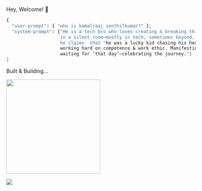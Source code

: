   Hey, Welcome! 👋

 
 <!-- ![The Final](https://github.com/user-attachments/assets/4b537471-965d-47c0-832d-0dc76f3e42f9)   -->



 



```bash #!/bin/bash 
{
  "user-prompt": { "who is kamalraaj senthilkumar?" },
  "system-prompt": {"He is a tech bro who loves creating & breaking things
                    in a silent room—mostly in tech, sometimes beyond, and often a mix of both.
                    he claims  that "he was a lucky kid chasing his heart since 19, now exploring and
                    working hard on competence & work ethic. Manifesting magical smiles without
                    waiting for ‘that day’—celebrating the journey."}
}

```

Built & Building...

<img src="https://github.com/user-attachments/assets/48c306ee-51dd-497d-9a07-af957b47525c" width="250"> 

  

 <!-- <img src="https://github.com/user-attachments/assets/382fc4bb-d8c2-4fa7-ae2c-051a2dcefe91" width="160">  
 ![Readme building logos](https://github.com/user-attachments/assets/48c306ee-51dd-497d-9a07-af957b47525c) 
 
 <img src="https://github.com/user-attachments/assets/3a188fae-4f66-4886-97ed-3c00fff67125" width="250">

 -->

 ![](https://github-readme-streak-stats.herokuapp.com/?user=Kamal007OLica&theme=city_dark&hide_border=false)<br/>


 <!-- ![Building Logos](https://github.com/user-attachments/assets/3a188fae-4f66-4886-97ed-3c00fff67125) -->

 <!--![Visitor Count](https://profile-counter.glitch.me/{Kamal007OLica}/count.svg)-->

 <!--[![](https://visitcount.itsvg.in/api?id=Kamal007OLica&icon=2&color=10)](https://visitcount.itsvg.in)  -->



